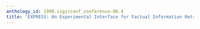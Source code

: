```yaml
---
anthology_id: 1990.sigirconf_conference-90.4
title: 'EXPRESS: An Experimental Interface for Factual Information Retrieval'
---
```

